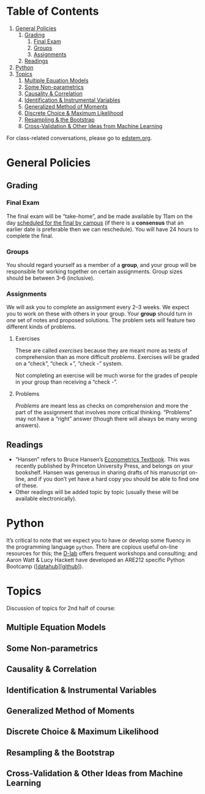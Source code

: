 
# Table of Contents

1.  [General Policies](#orgd4be4e5)
    1.  [Grading](#orgc1c0a75)
        1.  [Final Exam](#org9a7b9af)
        2.  [Groups](#org7361c5d)
        3.  [Assignments](#org5fff9b1)
    2.  [Readings](#orged12f8d)
2.  [Python](#orgd34ca98)
3.  [Topics](#org9ee3532)
    1.  [Multiple Equation Models](#orgab8f725)
    2.  [Some Non-parametrics](#org1914027)
    3.  [Causality & Correlation](#orge7f69c0)
    4.  [Identification & Instrumental Variables](#org2f9ede6)
    5.  [Generalized Method of Moments](#org17317a1)
    6.  [Discrete Choice & Maximum Likelihood](#org9fa6cc9)
    7.  [Resampling &  the Bootstrap](#orge7c5650)
    8.  [Cross-Validation & Other Ideas from Machine Learning](#org2c39993)

For class-related conversations, please go to [edstem.org](https://edstem.org/us/courses/37769/).


<a id="orgd4be4e5"></a>

# General Policies


<a id="orgc1c0a75"></a>

## Grading


<a id="org9a7b9af"></a>

### Final Exam

The final exam will be &ldquo;take-home&rdquo;, and be made available by 11am on the day [scheduled for the final by campus](https://registrar.berkeley.edu/scheduling/academic-scheduling/academic-scheduling-final-exam-guide-and-schedules/)
(if there is a **consensus** that an earlier date is
preferable then we can reschedule).  You will have 24 hours to
complete the final.


<a id="org7361c5d"></a>

### Groups

You should regard yourself as a member of a **group**, and your
group will be responsible for working together on certain
assignments.  Group sizes should be between 3&#x2013;6 (inclusive).


<a id="org5fff9b1"></a>

### Assignments

We will ask you to complete an assignment every 2&#x2013;3 weeks.  We expect you to work on these with others in your group.  Your **group** should turn in *one* set of notes and proposed solutions.  The problem sets will feature two different kinds of problems.

1.  Exercises

    These are called *exercises* because they are meant more as tests of comprehension
    than as more difficult *problems*.  Exercises will be graded on a &ldquo;check&rdquo;, &ldquo;check +&rdquo;, &ldquo;check -&rdquo; system.
    
    Not completing an exercise will be much worse for the grades of people in your group than receiving a &ldquo;check -&rdquo;.

2.  Problems

    *Problems* are meant less as checks on comprehension and more the part of the assignment that involves more critical thinking.  &ldquo;Problems&rdquo; may not have a &ldquo;right&rdquo; answer (though there will always be many wrong answers).


<a id="orged12f8d"></a>

## Readings

-   &ldquo;Hansen&rdquo; refers to Bruce Hansen&rsquo;s [Econometrics Textbook](https://www.ssc.wisc.edu/~bhansen/econometrics/Econometrics.pdf).  This was recently published by Princeton University Press, and belongs on your bookshelf.  Hansen was generous in sharing drafts of his manuscript on-line, and if you don&rsquo;t yet have a hard copy you should be able to find one of these.
-   Other readings will be added topic by topic (usually these will be available electronically).


<a id="orgd34ca98"></a>

# Python

It&rsquo;s critical to note that we expect you to have or develop some fluency in
the programming language `python`.   There are copious useful on-line resources for this; the [D-lab](https://dlab.berkeley.edu/training/upcoming-workshops) offers frequent workshops and consulting; and Aaron Watt & Lucy Hackett have developed an ARE212 specific Python Bootcamp ([[datahub](https://datahub.berkeley.edu/hub/user-redirect/git-pull?repo=https%3A%2F%2Fgithub.com%2Facwatt%2Fare212-bootcamp&urlpath=retro%2Ftree%2Fare212-bootcamp%2F)][[github](https://github.com/acwatt/are212-bootcamp)]).


<a id="org9ee3532"></a>

# Topics

Discussion of topics for 2nd half of course:


<a id="orgab8f725"></a>

## Multiple Equation Models


<a id="org1914027"></a>

## Some Non-parametrics


<a id="orge7f69c0"></a>

## Causality & Correlation


<a id="org2f9ede6"></a>

## Identification & Instrumental Variables


<a id="org17317a1"></a>

## Generalized Method of Moments


<a id="org9fa6cc9"></a>

## Discrete Choice & Maximum Likelihood


<a id="orge7c5650"></a>

## Resampling &  the Bootstrap


<a id="org2c39993"></a>

## Cross-Validation & Other Ideas from Machine Learning

